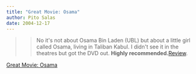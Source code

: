 ```yaml
---
title: "Great Movie: Osama"
author: Pito Salas
date: 2004-12-17
---
```



>>

>> No it's not about Osama Bin Laden (UBL) but about a little girl called
Osama, living in Taliban Kabul. I didn't see it in the theatres but got the
DVD out. **Highly
recommended.**[Review](<http://www.tiscali.co.uk/entertainment/film/reviews/osama.html>).


[Great Movie: Osama](None)
